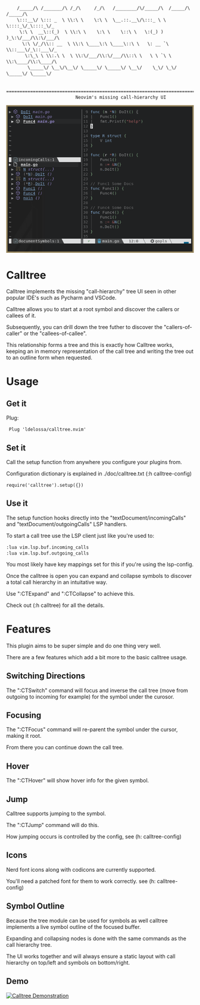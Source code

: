```
    /_____/\ /_______/\ /_/\     /_/\   /________/\/_____/\  /_____/\ /_____/\     
    \:::__\/ \::: _  \ \\:\ \    \:\ \  \__.::.__\/\:::_ \ \ \::::_\/_\::::_\/_    
     \:\ \  __\::(_)  \ \\:\ \    \:\ \    \::\ \   \:(_) ) )_\:\/___/\\:\/___/\   
      \:\ \/_/\\:: __  \ \\:\ \____\:\ \____\::\ \   \: __ `\ \\::___\/_\::___\/_  
       \:\_\ \ \\:.\ \  \ \\:\/___/\\:\/___/\\::\ \   \ \ `\ \ \\:\____/\\:\____/\ 
        \_____\/ \__\/\__\/ \_____\/ \_____\/ \__\/    \_\/ \_\/ \_____\/ \_____\/ 
                                                                                   
    ==============================================================================
                          Neovim's missing call-hierarchy UI
```

![calltree screenshot](./contrib/calltree-screenshot.png)

# Calltree

Calltree implements the missing "call-hierarchy" tree UI seen in other popular IDE's
such as Pycharm and VSCode.

Calltree allows you to start at a root symbol and discover the callers or callees of it.

Subsequently, you can drill down the tree futher to discover the "callers-of-caller" or 
the "callees-of-callee". 

This relationship forms a tree and this is exactly how Calltree works, keeping an in
memory representation of the call tree and writing the tree out to an outline form when
requested.

# Usage

## Get it

Plug:
```
 Plug 'ldelossa/calltree.nvim'
```

## Set it

Call the setup function from anywhere you configure your plugins from.

Configuration dictionary is explained in ./doc/calltree.txt (:h calltree-config)
```
require('calltree').setup({})
```

## Use it

The setup function hooks directly into the "textDocument/incomingCalls" and "textDocument/outgoingCalls" 
LSP handlers. 

To start a call tree use the LSP client just like you're used to:

```
:lua vim.lsp.buf.incoming_calls
:lua vim.lsp.buf.outgoing_calls
```

You most likely have key mappings set for this if you're using the lsp-config.

Once the calltree is open you can expand and collapse symbols to discover a total call
hierarchy in an intuitative way.

Use ":CTExpand" and ":CTCollapse" to achieve this.

Check out (:h calltree) for all the details.

# Features

This plugin aims to be super simple and do one thing very well. 

There are a few features which add a bit more to the basic calltree usage. 

## Switching Directions

The ":CTSwitch" command will focus and inverse the call tree (move from outgoing to incoming for example) for the symbol under the curosor. 

## Focusing

The ":CTFocus" command will re-parent the symbol under the cursor, making it root. 

From there you can continue down the call tree.

## Hover

The ":CTHover" will show hover info for the given symbol.

## Jump

Calltree supports jumping to the symbol. 

The ":CTJump" command will do this. 

How jumping occurs is controlled by the config, see (h: calltree-config)

## Icons

Nerd font icons along with codicons are currently supported. 

You'll need a patched font for them to work correctly. see (h: calltree-config)

## Symbol Outline

Because the tree module can be used for symbols as well calltree implements a live symbol outline of the focused buffer.

Expanding and collapsing nodes is done with the same commands as the call hierarchy tree. 

The UI works together and will always ensure a static layout with call hierarchy on top/left and symbols on bottom/right.

## Demo

[![Calltree Demonstration]()](https://user-images.githubusercontent.com/5642902/142293639-aa0d97a1-e3b0-4fc4-942e-108bfaa18793.mp4)
